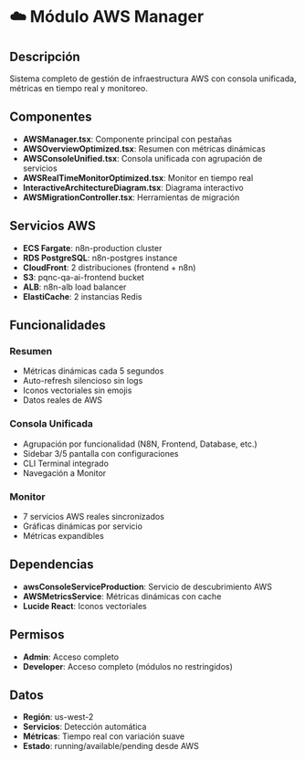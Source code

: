 # ☁️ Módulo AWS Manager

## Descripción
Sistema completo de gestión de infraestructura AWS con consola unificada, métricas en tiempo real y monitoreo.

## Componentes
- **AWSManager.tsx**: Componente principal con pestañas
- **AWSOverviewOptimized.tsx**: Resumen con métricas dinámicas
- **AWSConsoleUnified.tsx**: Consola unificada con agrupación de servicios
- **AWSRealTimeMonitorOptimized.tsx**: Monitor en tiempo real
- **InteractiveArchitectureDiagram.tsx**: Diagrama interactivo
- **AWSMigrationController.tsx**: Herramientas de migración

## Servicios AWS
- **ECS Fargate**: n8n-production cluster
- **RDS PostgreSQL**: n8n-postgres instance
- **CloudFront**: 2 distribuciones (frontend + n8n)
- **S3**: pqnc-qa-ai-frontend bucket
- **ALB**: n8n-alb load balancer
- **ElastiCache**: 2 instancias Redis

## Funcionalidades

### Resumen
- Métricas dinámicas cada 5 segundos
- Auto-refresh silencioso sin logs
- Iconos vectoriales sin emojis
- Datos reales de AWS

### Consola Unificada
- Agrupación por funcionalidad (N8N, Frontend, Database, etc.)
- Sidebar 3/5 pantalla con configuraciones
- CLI Terminal integrado
- Navegación a Monitor

### Monitor
- 7 servicios AWS reales sincronizados
- Gráficas dinámicas por servicio
- Métricas expandibles

## Dependencias
- **awsConsoleServiceProduction**: Servicio de descubrimiento AWS
- **AWSMetricsService**: Métricas dinámicas con cache
- **Lucide React**: Iconos vectoriales

## Permisos
- **Admin**: Acceso completo
- **Developer**: Acceso completo (módulos no restringidos)

## Datos
- **Región**: us-west-2
- **Servicios**: Detección automática
- **Métricas**: Tiempo real con variación suave
- **Estado**: running/available/pending desde AWS
